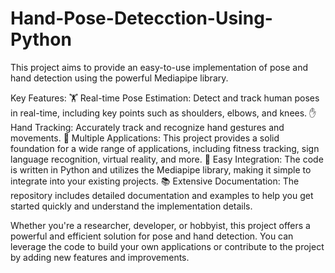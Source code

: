 # Hand-Pose-Detecction-Using-Python
This project aims to provide an easy-to-use implementation of pose and hand detection using the powerful Mediapipe library.

Key Features:
🏋️ Real-time Pose Estimation: Detect and track human poses in real-time, including key points such as shoulders, elbows, and knees.
✋ Hand Tracking: Accurately track and recognize hand gestures and movements.
🎯 Multiple Applications: This project provides a solid foundation for a wide range of applications, including fitness tracking, sign language recognition, virtual reality, and more.
🚀 Easy Integration: The code is written in Python and utilizes the Mediapipe library, making it simple to integrate into your existing projects.
📚 Extensive Documentation: The repository includes detailed documentation and examples to help you get started quickly and understand the implementation details.

Whether you're a researcher, developer, or hobbyist, this project offers a powerful and efficient solution for pose and hand detection. You can leverage the code to build your own applications or contribute to the project by adding new features and improvements.


